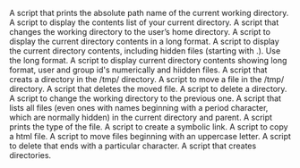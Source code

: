 A script that prints the absolute path name of the current working directory.
A script to display  the contents list of your current directory.
A script that changes the working directory to the user’s home directory.
A script to display the current directory contents in a long format.
A script to display the current directory contents, including hidden files (starting with .). Use the long format.
A script to display current directory contents showing long format, user and group id's numerically and hiidden files.
A script that creats a directory in the /tmp/ directory.
A script to move a file in the /tmp/ directory.
A script that deletes the moved file.
A script to delete a directory.
A script to change the working directory to the previous one.
A script that lists all files (even ones with names beginning with a period character, which are normally hidden) in the current directory and parent.
A script prints the type of the file.
A script to create a symbolic link.
A script to copy a html file.
A script to move files beginning with an uppercase letter.
A script to delete that ends with a particular character.
A script that creates directories.
